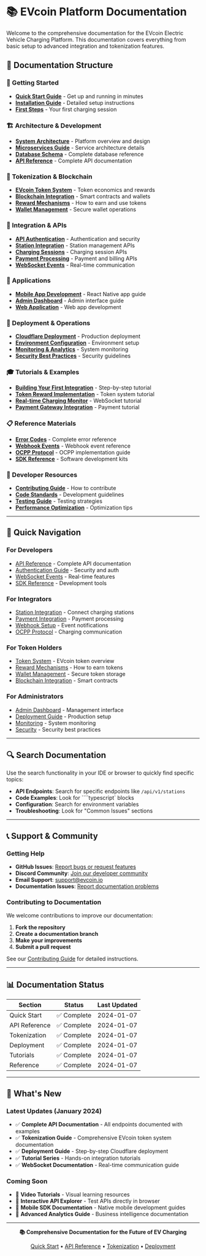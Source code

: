 # 📚 EVcoin Platform Documentation

Welcome to the comprehensive documentation for the EVcoin Electric Vehicle Charging Platform. This documentation covers everything from basic setup to advanced integration and tokenization features.

## 📖 Documentation Structure

### 🚀 Getting Started
- [**Quick Start Guide**](guides/quick-start.md) - Get up and running in minutes
- [**Installation Guide**](guides/installation.md) - Detailed setup instructions
- [**First Steps**](guides/first-steps.md) - Your first charging session

### 🏗️ Architecture & Development
- [**System Architecture**](guides/architecture.md) - Platform overview and design
- [**Microservices Guide**](guides/microservices.md) - Service architecture details
- [**Database Schema**](reference/database-schema.md) - Complete database reference
- [**API Reference**](api/README.md) - Complete API documentation

### 💎 Tokenization & Blockchain
- [**EVcoin Token System**](guides/tokenization.md) - Token economics and rewards
- [**Blockchain Integration**](guides/blockchain.md) - Smart contracts and wallets
- [**Reward Mechanisms**](guides/rewards.md) - How to earn and use tokens
- [**Wallet Management**](guides/wallets.md) - Secure wallet operations

### 🔌 Integration & APIs
- [**API Authentication**](api/authentication.md) - Authentication and security
- [**Station Integration**](api/stations.md) - Station management APIs
- [**Charging Sessions**](api/charging.md) - Charging session APIs
- [**Payment Processing**](api/payments.md) - Payment and billing APIs
- [**WebSocket Events**](api/websocket.md) - Real-time communication

### 📱 Applications
- [**Mobile App Development**](guides/mobile-app.md) - React Native app guide
- [**Admin Dashboard**](guides/admin-dashboard.md) - Admin interface guide
- [**Web Application**](guides/web-app.md) - Web app development

### 🚀 Deployment & Operations
- [**Cloudflare Deployment**](guides/deployment.md) - Production deployment
- [**Environment Configuration**](guides/environment.md) - Environment setup
- [**Monitoring & Analytics**](guides/monitoring.md) - System monitoring
- [**Security Best Practices**](guides/security.md) - Security guidelines

### 🎓 Tutorials & Examples
- [**Building Your First Integration**](tutorials/first-integration.md) - Step-by-step tutorial
- [**Token Reward Implementation**](tutorials/token-rewards.md) - Token system tutorial
- [**Real-time Charging Monitor**](tutorials/realtime-monitoring.md) - WebSocket tutorial
- [**Payment Gateway Integration**](tutorials/payment-integration.md) - Payment tutorial

### 📋 Reference Materials
- [**Error Codes**](reference/error-codes.md) - Complete error reference
- [**Webhook Events**](reference/webhooks.md) - Webhook event reference
- [**OCPP Protocol**](reference/ocpp.md) - OCPP implementation guide
- [**SDK Reference**](reference/sdk.md) - Software development kits

### 🔧 Developer Resources
- [**Contributing Guide**](guides/contributing.md) - How to contribute
- [**Code Standards**](guides/code-standards.md) - Development guidelines
- [**Testing Guide**](guides/testing.md) - Testing strategies
- [**Performance Optimization**](guides/performance.md) - Optimization tips

---

## 🎯 Quick Navigation

### For Developers
- [API Reference](api/README.md) - Complete API documentation
- [Authentication Guide](api/authentication.md) - Security and auth
- [WebSocket Events](api/websocket.md) - Real-time features
- [SDK Reference](reference/sdk.md) - Development tools

### For Integrators
- [Station Integration](api/stations.md) - Connect charging stations
- [Payment Integration](api/payments.md) - Payment processing
- [Webhook Setup](reference/webhooks.md) - Event notifications
- [OCPP Protocol](reference/ocpp.md) - Charging communication

### For Token Holders
- [Token System](guides/tokenization.md) - EVcoin token overview
- [Reward Mechanisms](guides/rewards.md) - How to earn tokens
- [Wallet Management](guides/wallets.md) - Secure token storage
- [Blockchain Integration](guides/blockchain.md) - Smart contracts

### For Administrators
- [Admin Dashboard](guides/admin-dashboard.md) - Management interface
- [Deployment Guide](guides/deployment.md) - Production setup
- [Monitoring](guides/monitoring.md) - System monitoring
- [Security](guides/security.md) - Security best practices

---

## 🔍 Search Documentation

Use the search functionality in your IDE or browser to quickly find specific topics:

- **API Endpoints**: Search for specific endpoints like `/api/v1/stations`
- **Code Examples**: Look for ````typescript` blocks
- **Configuration**: Search for environment variables
- **Troubleshooting**: Look for "Common Issues" sections

---

## 📞 Support & Community

### Getting Help
- **GitHub Issues**: [Report bugs or request features](https://github.com/mercuria-tech/evcoin/issues)
- **Discord Community**: [Join our developer community](https://discord.gg/evcoin)
- **Email Support**: [support@evcoin.io](mailto:support@evcoin.io)
- **Documentation Issues**: [Report documentation problems](https://github.com/mercuria-tech/evcoin/issues/new?template=documentation.md)

### Contributing to Documentation
We welcome contributions to improve our documentation:

1. **Fork the repository**
2. **Create a documentation branch**
3. **Make your improvements**
4. **Submit a pull request**

See our [Contributing Guide](guides/contributing.md) for detailed instructions.

---

## 📊 Documentation Status

| Section | Status | Last Updated |
|---------|--------|--------------|
| Quick Start | ✅ Complete | 2024-01-07 |
| API Reference | ✅ Complete | 2024-01-07 |
| Tokenization | ✅ Complete | 2024-01-07 |
| Deployment | ✅ Complete | 2024-01-07 |
| Tutorials | ✅ Complete | 2024-01-07 |
| Reference | ✅ Complete | 2024-01-07 |

---

## 🌟 What's New

### Latest Updates (January 2024)
- ✅ **Complete API Documentation** - All endpoints documented with examples
- ✅ **Tokenization Guide** - Comprehensive EVcoin token system documentation
- ✅ **Deployment Guide** - Step-by-step Cloudflare deployment
- ✅ **Tutorial Series** - Hands-on integration tutorials
- ✅ **WebSocket Documentation** - Real-time communication guide

### Coming Soon
- 🔄 **Video Tutorials** - Visual learning resources
- 🔄 **Interactive API Explorer** - Test APIs directly in browser
- 🔄 **Mobile SDK Documentation** - Native mobile development guides
- 🔄 **Advanced Analytics Guide** - Business intelligence documentation

---

<div align="center">

**📚 Comprehensive Documentation for the Future of EV Charging**

[Quick Start](guides/quick-start.md) • [API Reference](api/README.md) • [Tokenization](guides/tokenization.md) • [Deployment](guides/deployment.md)

</div>
